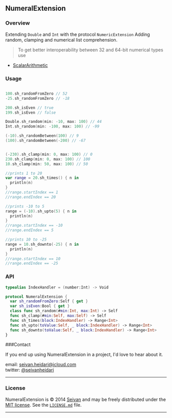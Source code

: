 ## NumeralExtension

### Overview
Extending  ```Double```  and ```Int``` with the protocol ```NumericExtension```
Adding random, clamping and numerical list comprehension.


>To get better interoperability between 32 and 64-bit numerical types use 
* [ScalarArithmetic](https://github.com/seivan/ScalarArithmetic)

### Usage

```swift

100.sh_randomFromZero // 52
-25.sh_randomFromZero // -18

200.sh_isEven // true
199.sh_isEven // false

Double.sh_random(min: -10, max: 100) // 44
Int.sh_random(min: -100, max: 100) // -99

(-10).sh_randomBetween(100) // 9
(100).sh_randomBetween(-200) // -67


(-230).sh_clamp(min: 0, max: 100) // 0
230.sh_clamp(min: 0, max: 100) // 100
10.sh_clamp(min: 50, max: 100) // 50

//prints 1 to 20
var range = 20.sh_times() { n in
  println(n)
}
//range.startIndex == 1
//range.endIndex == 20

//prints -10 to 5
range = (-10).sh_upto(5) { n in
  println(n)
}
//range.startIndex == -10
//range.endIndex == 5

//prints 10 to -25
range = 10.sh_downto(-25) { n in
  println(n)
}
//range.startIndex == 10
//range.endIndex == -25

``` 

### API

```swift
typealias IndexHandler = (number:Int) -> Void

protocol NumeralExtension {
  var sh_randomFromZero:Self { get }
  var sh_isEven:Bool { get }
  class func sh_random(#min:Int, max:Int) -> Self
  func sh_clamp(#min:Self, max:Self) -> Self
  func sh_times(block:IndexHandler) -> Range<Int>
  func sh_upto(toValue:Self, _ block:IndexHandler) -> Range<Int>
  func sh_downto(toValue:Self, _ block:IndexHandler) -> Range<Int>
}

```


###Contact


If you end up using NumeralExtension in a project, I'd love to hear about it.

email: [seivan.heidari@icloud.com](mailto:seivan.heidari@icloud.com)  
twitter: [@seivanheidari](https://twitter.com/seivanheidari)

***

### License

NumeralExtension is © 2014 [Seivan](http://www.github.com/seivan) and may be freely
distributed under the [MIT license](http://opensource.org/licenses/MIT).
See the [`LICENSE.md`](https://github.com/seivan/NumeralExtension/blob/master/LICENSE.md) file.

*** 